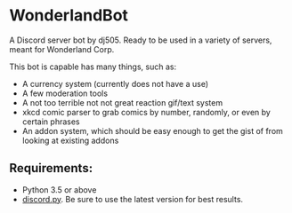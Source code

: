 # WonderlandBot
A Discord server bot by dj505. Ready to be used in a variety of servers, meant for Wonderland Corp.

This bot is capable has many things, such as:
* A currency system (currently does not have a use)
* A few moderation tools
* A not too terrible not not great reaction gif/text system
* xkcd comic parser to grab comics by number, randomly, or even by certain phrases
* An addon system, which should be easy enough to get the gist of from looking at existing addons

## Requirements:
* Python 3.5 or above
* [discord.py](https://github.com/Rapptz/discord.py). Be sure to use the latest version for best results.
